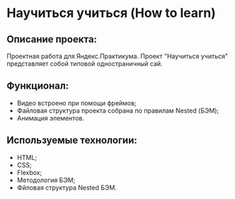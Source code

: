 # Научиться учиться (How to learn)

## Описание проекта:
Проектная работа для Яндекс.Практикума.
Проект "Научиться учиться" представляет собой типовой одностраничный сай.

## Функционал:
 - Видео встроено при помощи фреймов;
 - Файловая структура проекта собрана по правилам Nested (БЭМ);
 - Анимация элементов.

## Используемые технологии:
 - HTML;
 - CSS;
 - Flexbox;
 - Методология БЭМ;
 - Фйловая структура Nested БЭМ.

